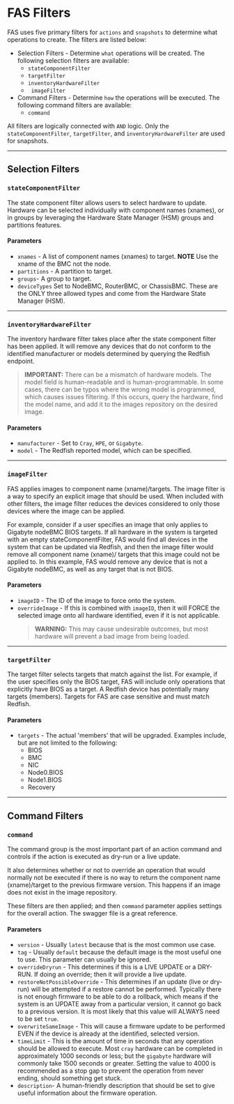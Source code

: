# FAS Filters

FAS uses five primary filters for `actions` and `snapshots` to determine what operations to create. The filters are listed below:

* Selection Filters - Determine `what` operations will be created. The following selection filters are available:
	* `stateComponentFilter`
	* `targetFilter`
	* `inventoryHardwareFilter`
	* ` imageFilter`
* Command Filters - Determine `how` the operations will be executed. The following command filters are available:
	* `command`

All filters are logically connected with `AND` logic. Only the `stateComponentFilter`, `targetFilter`, and `inventoryHardwareFilter` are used for snapshots.

---

## Selection Filters

### `stateComponentFilter`

The state component filter allows users to select hardware to update. Hardware can be selected individually with component names (xnames), or in groups by leveraging the Hardware State Manager (HSM) groups and partitions features.

#### Parameters

* `xnames` - A list of component names (xnames) to target.  **NOTE** Use the xname of the BMC not the node.
* `partitions` - A partition to target.
* `groups`- A group to target.
* `deviceTypes` Set to NodeBMC, RouterBMC, or ChassisBMC. These are the ONLY three allowed types and come from the Hardware State Manager (HSM).

---

### `inventoryHardwareFilter`

The inventory hardware filter takes place after the state component filter has been applied. It will remove any devices that do not conform to the identified manufacturer or models determined by querying the Redfish endpoint.

> **IMPORTANT:** There can be a mismatch of hardware models. The model field is human-readable and is human-programmable. In some cases, there can be typos where the wrong model is programmed, which causes issues filtering. If this occurs, query the hardware, find the model name, and add it to the images repository on the desired image.

#### Parameters

* `manufacturer` - Set to `Cray`, `HPE`, or `Gigabyte`.
* `model` - The Redfish reported model, which can be specified.

---

###  `imageFilter`

FAS applies images to component name (xname)/targets. The image filter is a way to specify an explicit image that should be used. When included with other filters, the image filter reduces the devices considered to only those devices where the image can be applied.

For example, consider if a user specifies an image that only applies to Gigabyte nodeBMC BIOS targets. If all hardware in the system is targeted with an empty stateComponentFilter, FAS would find all devices in the system that can be updated via Redfish, and then the image filter would remove all component name (xname)/ targets that this image could not be applied to. In this example, FAS would remove any device that is not a Gigabyte nodeBMC, as well as any target that is not BIOS.

#### Parameters

* `imageID` - The ID of the image to force onto the system.
* `overrideImage` - If this is combined with `imageID`, then it will FORCE the selected image onto all hardware identified, even if it is not applicable.
  > **WARNING:** This may cause undesirable outcomes, but most hardware will prevent a bad image from being loaded.

---

### `targetFilter`

The target filter selects targets that match against the list. For example, if the user specifies only the BIOS target, FAS will include only operations that explicitly have BIOS as a target. A Redfish device has potentially many targets (members). Targets for FAS are case sensitive and must match Redfish.

#### Parameters

* `targets` - The actual 'members' that will be upgraded. Examples include, but are not limited to the following:
  * BIOS
  * BMC
  * NIC
  * Node0.BIOS
  * Node1.BIOS
  * Recovery

---

## Command Filters

### `command`

The command group is the most important part of an action command and controls if the action is executed as dry-run or a live update.

It also determines whether or not to override an operation that would normally not be executed if there is no way to return the component name (xname)/target to the previous firmware version. This happens if an image does not exist in the image repository.

These filters are then applied; and then `command` parameter applies settings for the overall action. The swagger file is a great reference.

#### Parameters

* `version` - Usually `latest` because that is the most common use case.
* `tag` - Usually `default` because the default image is the most useful one to use. This parameter can usually be ignored.
* `overrideDryrun` - This determines if this is a LIVE UPDATE or a DRY-RUN. If doing an override; then it will provide a live update.
* `restoreNotPossibleOverride` - This determines if an update (live or dry-run) will be attempted if a restore cannot be performed. Typically there is not enough firmware to be able to do a rollback, which means if the system is an UPDATE away from a particular version, it cannot go back to a previous version. It is most likely that this value will ALWAYS need to be set `true`.
* `overwriteSameImage` - This will cause a firmware update to be performed EVEN if the device is already at the identified, selected version.
* `timeLimit` - This is the amount of time in seconds that any operation should be allowed to execute. Most `cray` hardware can be completed in approximately 1000 seconds or less; but the `gigabyte` hardware will commonly take 1500 seconds or greater. Setting the value to 4000 is recommended as a stop gap to prevent the operation from never ending, should something get stuck.
* `description`- A human-friendly description that should be set to give useful information about the firmware operation.
